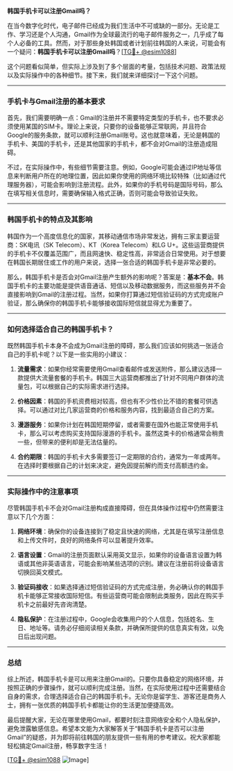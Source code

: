 **韩国手机卡可以注册Gmail吗？**

在当今数字化时代，电子邮件已经成为我们生活中不可或缺的一部分。无论是工作、学习还是个人沟通，Gmail作为全球最流行的电子邮件服务之一，几乎成了每个人必备的工具。然而，对于那些身处韩国或者计划前往韩国的人来说，可能会有一个疑问：**韩国手机卡可以注册Gmail吗**？[[TG💪+ @esim1088](https://t.me/s/esim1088)]

这个问题看似简单，但实际上涉及到了多个层面的考量，包括技术问题、政策法规以及实际操作中的各种细节。接下来，我们就来详细探讨一下这个问题。

---

### 手机卡与Gmail注册的基本要求

首先，我们需要明确一点：Gmail的注册并不需要特定类型的手机卡，也不要求必须使用某国的SIM卡。理论上来说，只要你的设备能够正常联网，并且符合Google的服务条款，就可以顺利注册Gmail账号。这也就意味着，无论是韩国的手机卡、美国的手机卡，还是其他国家的手机卡，都不会对Gmail的注册造成阻碍。

不过，在实际操作中，有些细节需要注意。例如，Google可能会通过IP地址等信息来判断用户所在的地理位置，因此如果你使用的网络环境比较特殊（比如通过代理服务器），可能会影响到注册流程。此外，如果你的手机号码是国际号码，那么在填写相关信息时，需要确保输入格式正确，否则可能会导致验证失败。

---

### 韩国手机卡的特点及其影响

韩国作为一个高度信息化的国家，其移动通信市场非常发达，拥有三家主要运营商：SK电讯（SK Telecom）、KT（Korea Telecom）和LG U+。这些运营商提供的手机卡不仅覆盖范围广，而且网速快、稳定性高，非常适合日常使用。对于想要在韩国长期居住或工作的用户来说，选择一张合适的韩国手机卡是非常必要的。

那么，韩国手机卡是否会对Gmail注册产生额外的影响呢？答案是：**基本不会**。韩国手机卡的主要功能是提供语音通话、短信以及移动数据服务，而这些服务并不会直接影响到Gmail的注册过程。当然，如果你打算通过短信验证码的方式完成账户验证，那么确保你的韩国手机卡能够接收国际短信就显得尤为重要了。

---

### 如何选择适合自己的韩国手机卡？

既然韩国手机卡本身不会成为Gmail注册的障碍，那么我们应该如何挑选一张适合自己的手机卡呢？以下是一些实用的小建议：

1. **流量需求**：如果你经常需要使用Gmail查看邮件或发送附件，那么建议选择一款提供大流量套餐的手机卡。韩国三大运营商都推出了针对不同用户群体的流量包，可以根据自己的实际需求进行选择。
   
2. **价格因素**：韩国的手机资费相对较高，但也有不少性价比不错的套餐可供选择。可以通过对比几家运营商的价格和服务内容，找到最适合自己的方案。

3. **漫游服务**：如果你计划在韩国短期停留，或者需要在国外也能正常使用手机卡，那么可以考虑购买支持国际漫游的手机卡。虽然这类卡的价格通常会稍贵一些，但带来的便利却是无法估量的。

4. **合约期限**：韩国的手机卡大多需要签订一定期限的合约，通常为一年或两年。在选择时要根据自己的计划来决定，避免因提前解约而支付高额违约金。

---

### 实际操作中的注意事项

尽管韩国手机卡不会对Gmail注册构成直接障碍，但在具体操作过程中仍然需要注意以下几个方面：

1. **网络环境**：确保你的设备连接到了稳定且快速的网络，尤其是在填写注册信息和上传文件时，良好的网络条件可以显著提升效率。

2. **语言设置**：Gmail的注册页面默认采用英文显示，如果你的设备语言设置为韩语或其他非英语语言，可能会影响某些选项的识别。建议在注册前将设备语言切换回英文模式。

3. **验证码接收**：如果选择通过短信验证码的方式完成注册，务必确认你的韩国手机卡能够正常接收国际短信。有些运营商可能会限制此类服务，因此在购买手机卡之前最好先咨询清楚。

4. **隐私保护**：在注册过程中，Google会收集用户的个人信息，包括姓名、生日、地址等。请务必仔细阅读相关条款，并确保所提供的信息真实有效，以免日后出现问题。

---

### 总结

综上所述，韩国手机卡是可以用来注册Gmail的。只要你具备稳定的网络环境，并按照正确的步骤操作，就可以顺利完成注册。当然，在实际使用过程中还需要结合自身的需求，合理选择适合自己的韩国手机卡。无论你是留学生、游客还是商务人士，拥有一张优质的韩国手机卡都能让你的生活更加便捷高效。

最后提醒大家，无论在哪里使用Gmail，都要时刻注意网络安全和个人隐私保护，避免泄露敏感信息。希望本文能为大家解答关于“韩国手机卡是否可以注册Gmail”的疑惑，并为即将前往韩国的朋友提供一些有用的参考建议。祝大家都能轻松搞定Gmail注册，畅享数字生活！

[[TG💪+ @esim1088](https://t.me/s/esim1088) ![Image](https://i.postimg.cc/4NQfJmqS/Snipaste-2025-05-13-00-14-12.png)]